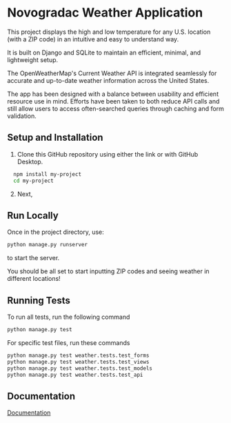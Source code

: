 
# Novogradac Weather Application

This project displays the high and low temperature for any U.S. location (with a ZIP code) in an intuitive and easy to understand way.

It is built on Django and SQLite to maintain an efficient, minimal, and lightweight setup. 

The OpenWeatherMap's Current Weather API is integrated seamlessly for accurate and up-to-date weather information across the United States.

The app has been designed with a balance between usability and efficient resource use in mind. Efforts have been taken to both reduce API calls and still allow users to access often-searched queries through caching and form validation.



## Setup and Installation

1. Clone this GitHub repository using either the link or with GitHub Desktop.

```bash
  npm install my-project
  cd my-project
```

2. Next, 
    
## Run Locally

Once in the project directory, use:

```bash
python manage.py runserver
```
to start the server.

You should be all set to start inputting ZIP codes and seeing weather in different locations!
## Running Tests

To run all tests, run the following command

```bash
python manage.py test
```

For specific test files, run these commands

```bash
python manage.py test weather.tests.test_forms
python manage.py test weather.tests.test_views
python manage.py test weather.tests.test_models
python manage.py test weather.tests.test_api

```
## Documentation

[Documentation](https://linktodocumentation)

